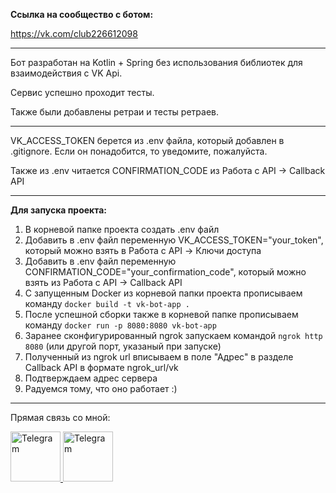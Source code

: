 <b>Ссылка на сообщество с ботом:</b>

https://vk.com/club226612098
***

Бот разработан на Kotlin + Spring без использования библиотек для взаимодействия с VK Api.

Сервис успешно проходит тесты.

Также были добавлены ретраи и тесты ретраев.
***

VK_ACCESS_TOKEN берется из .env файла, который добавлен в .gitignore. Если он понадобится, то уведомите, пожалуйста.

Также из .env читается CONFIRMATION_CODE из Работа с API -> Callback API
***
<b>Для запуска проекта:</b>

1. В корневой папке проекта создать .env файл
2. Добавить в .env файл переменную VK_ACCESS_TOKEN="your_token", который можно взять в Работа с API -> Ключи доступа
3. Добавить в .env файл переменную CONFIRMATION_CODE="your_confirmation_code", который можно взять из Работа с API -> Callback API
4. С запущенным Docker из корневой папки проекта прописываем команду `docker build -t vk-bot-app .`
5. После успешной сборки также в корневой папке прописываем команду `docker run -p 8080:8080 vk-bot-app`
6. Заранее сконфигурированный ngrok запускаем командой `ngrok http 8080` (или другой порт, указаный при запуске)
7. Полученный из ngrok url вписываем в поле "Адрес" в разделе Callback API в формате ngrok_url/vk
8. Подтверждаем адрес сервера
9. Радуемся тому, что оно работает :)
***
Прямая связь со мной:

<a href="https://t.me/JabriMuhi">
    <img src="https://cdn.worldvectorlogo.com/logos/telegram-1.svg" alt="Telegram" width="80" height="80">
</a>

<a href="https://vk.com/jabrimuhi">
    <img src="https://upload.wikimedia.org/wikipedia/commons/thumb/f/f3/VK_Compact_Logo_%282021-present%29.svg/768px-VK_Compact_Logo_%282021-present%29.svg.png" alt="Telegram" width="80" height="80">
</a>

